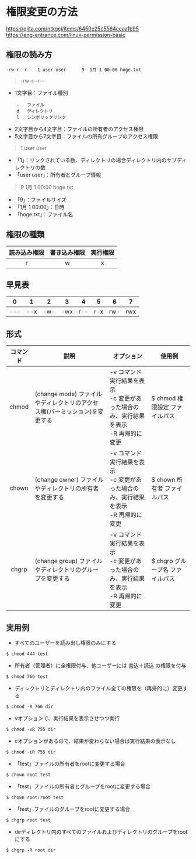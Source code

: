 # 権限変更の方法
https://qiita.com/ntkgcj/items/6450e25c5564ccaa1b95  
https://eng-entrance.com/linux-permission-basic

## 権限の読み方
```
-rw-r--r--  1 user user      9  1月 1 00:00 hoge.txt
```

> -rw-r--r--
- 1文字目：ファイル種別
```
    -   ファイル
    d   ディレクトリ
    l   シンボリックリンク
```
- 2文字目から4文字目：ファイルの所有者のアクセス権限
- 5文字目から7文字目：ファイルの所有グループのアクセス権限

>1 user user
- 「1」：リンクされている数、ディレクトリの場合ディレクトリ内のサブディレクトリの数
- 「user user」：所有者とグループ情報
>9  1月 1 00:00 hoge.txt
- 「9」：ファイルサイズ
- 「1月 1 00:00」：日時
- 「hoge.txt」：ファイル名

## 権限の種類
|読み込み権限|書き込み権限|実行権限|
|:---:|:---:|:---:|
|r|w|x|

## 早見表

|0|1|2|3|4|5|6|7|
|:---:|:---:|:---:|:---:|:---:|:---:|:---:|:---:|
|---|--x|-w-|-wx|r--|r-x|rw-|rwx|

## 形式
|コマンド|説明|オプション|使用例|  
|:---:|---|---|---|
|chmod|(change mode) ファイルやディレクトリのアクセス権(パーミッション)を変更する  |-v  コマンド実行結果を表示<br>-c  変更があった場合のみ、実行結果を表示<br>-R  再帰的に変更|$ chmod 権限設定 ファイルパス|
|chown|(change owner) ファイルやディレクトリの所有者を変更する  |-v  コマンド実行結果を表示<br>-c  変更があった場合のみ、実行結果を表示<br>-R  再帰的に変更|$ chown 所有者 ファイルパス|
|chgrp|(change group) ファイルやディレクトリのグループを変更する  |-v  コマンド実行結果を表示<br>-c  変更があった場合のみ、実行結果を表示<br>-R  再帰的に変更|$ chgrp グループ名 ファイルパス


## 実用例

- すべてのユーザーを読み出し権限のみにする
```
$ chmod 444 test
```
- 所有者（管理者）に全権限付与、他ユーザーには 書込＋読込 の権限を付与
```
$ chmod 766 test
```
- ディレクトリとディレクトリ内のファイル全ての権限を（再帰的に）変更する
```
$ chmod -R 766 dir
```
- vオプションで、実行結果を表示させつつ実行
```
$ chmod -vR 755 dir
```
- cオプションがあるので、結果が変わらない場合は実行結果の表示なし
```
$ chmod -cR 755 dir
```
- 「test」ファイルの所有者をrootに変更する場合
```
$ chown root test
```
- 「test」ファイルの所有者とグループをrootに変更する場合
```
$ chown root:root test
```
- 「test」ファイルのグループをrootに変更する場合
```
$ chgrp root test
```
- dirディレクトリ内のすべてのファイルおよびディレクトリのグループをrootにする
```
$ chgrp -R root dir
```